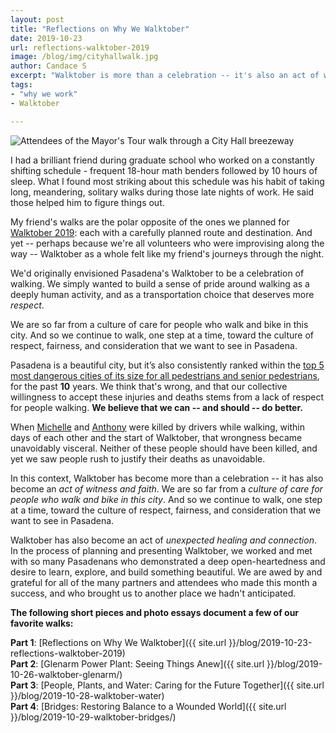 ```yaml
---
layout: post
title: "Reflections on Why We Walktober"
date: 2019-10-23
url: reflections-walktober-2019
image: /blog/img/cityhallwalk.jpg
author: Candace S
excerpt: "Walktober is more than a celebration -- it's also an act of witness, faith, and unexpected healing and connection."
tags:
- "why we work"
- Walktober

---
```


<img class="img-fluid" alt="Attendees of the Mayor's Tour walk through a City Hall breezeway" src="{{ site.url }}/blog/img/cityhallwalk.jpg" />

I had a brilliant friend during graduate school who worked on a constantly shifting schedule - frequent 18-hour math benders followed by 10 hours of sleep. What I found most striking about this schedule was his habit of taking long, meandering, solitary walks during those late nights of work. He said those helped him to figure things out.

My friend's walks are the polar opposite of the ones we planned for [Walktober 2019](https://www.pasadenacsc.org/walktober2019/): each with a carefully planned route and destination. And yet -- perhaps because we're all volunteers who were improvising along the way -- Walktober as a whole felt like my friend's journeys through the night.

We'd originally envisioned Pasadena's Walktober to be a celebration of walking. We simply wanted to build a sense of pride around walking as a deeply human activity, and as a transportation choice that deserves more _respect_. 

<div class="pulledquote">We are so far from a culture of care for people who walk and bike in this city. And so we continue to walk, one step at a time, toward the culture of respect, fairness, and consideration that we want to see in Pasadena.</div>

Pasadena is a beautiful city, but it’s also consistently ranked within the [top 5 most dangerous cities of its size for all pedestrians and senior pedestrians](https://www.ots.ca.gov/media-and-research/collision-rankings-results/?wpv-wpcf-year=2016&wpv-wpcf-city_county=Pasadena&wpv_filter_submit=Submit), for the past **10** years. We think that's wrong, and that our collective willingness to accept these injuries and deaths stems from a lack of respect for people walking. **We believe that we can -- and should -- do better.** 

When [Michelle](https://www.facebook.com/pasadenacsc/photos/a.569340963125675/2591591194233965/) and [Anthony](https://www.instagram.com/p/B3YAckLBkCm/) were killed by drivers while walking, within days of each other and the start of Walktober, that wrongness became unavoidably visceral. Neither of these people should have been killed, and yet we saw people rush to justify their deaths as unavoidable. 

In this context, Walktober has become more than a celebration -- it has also become an *act of witness and faith*. We are so far from a *culture of care for people who walk and bike in this city*. And so we continue to walk, one step at a time, toward the culture of respect, fairness, and consideration that we want to see in Pasadena. 

Walktober has also become an act of *unexpected healing and connection*. In the process of planning and presenting Walktober, we worked and met with so many Pasadenans who demonstrated a deep open-heartedness and desire to learn, explore, and build something beautiful. We are awed by and grateful for all of the many partners and attendees who made this month a success, and who brought us to another place we hadn't anticipated.

**The following short pieces and photo essays document a few of our favorite walks:**

**Part 1**: [Reflections on Why We Walktober]({{ site.url }}/blog/2019-10-23-reflections-walktober-2019)  
**Part 2**: [Glenarm Power Plant: Seeing Things Anew]({{ site.url }}/blog/2019-10-26-walktober-glenarm/)  
**Part 3**: [People, Plants, and Water: Caring for the Future Together]({{ site.url }}/blog/2019-10-28-walktober-water)  
**Part 4**: [Bridges: Restoring Balance to a Wounded World]({{ site.url }}/blog/2019-10-29-walktober-bridges/)